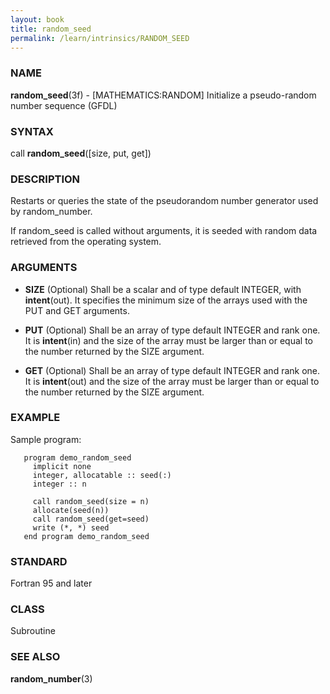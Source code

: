 ```yaml
---
layout: book
title: random_seed
permalink: /learn/intrinsics/RANDOM_SEED
---
```

### NAME

**random\_seed**(3f) - \[MATHEMATICS:RANDOM\] Initialize a pseudo-random number sequence
(GFDL)

### SYNTAX

call **random\_seed**(\[size, put, get\])

### DESCRIPTION

Restarts or queries the state of the pseudorandom number generator used
by random\_number.

If random\_seed is called without arguments, it is seeded with random
data retrieved from the operating system.

### ARGUMENTS

  - **SIZE**
    (Optional) Shall be a scalar and of type default INTEGER, with
    **intent**(out). It specifies the minimum size of the arrays used
    with the PUT and GET arguments.

  - **PUT**
    (Optional) Shall be an array of type default INTEGER and rank one.
    It is **intent**(in) and the size of the array must be larger than
    or equal to the number returned by the SIZE argument.

  - **GET**
    (Optional) Shall be an array of type default INTEGER and rank one.
    It is **intent**(out) and the size of the array must be larger than
    or equal to the number returned by the SIZE argument.

### EXAMPLE

Sample program:

```
   program demo_random_seed
     implicit none
     integer, allocatable :: seed(:)
     integer :: n

     call random_seed(size = n)
     allocate(seed(n))
     call random_seed(get=seed)
     write (*, *) seed
   end program demo_random_seed
```

### STANDARD

Fortran 95 and later

### CLASS

Subroutine

### SEE ALSO

**random\_number**(3)
